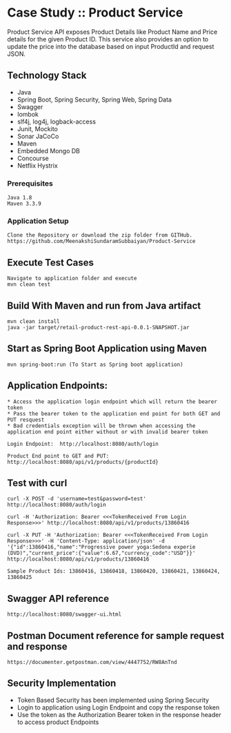 # Case Study :: Product Service

Product Service API exposes Product Details like Product Name and Price details for the given Product ID. This service also provides an option to update
the price into the database based on input ProductId and request JSON.

## Technology Stack

* Java
* Spring Boot, Spring Security, Spring Web, Spring Data
* Swagger
* lombok
* slf4j, log4j, logback-access
* Junit, Mockito
* Sonar JaCoCo
* Maven
* Embedded Mongo DB
* Concourse
* Netflix Hystrix 
 
### Prerequisites

```
Java 1.8
Maven 3.3.9
```

### Application Setup

```
Clone the Repository or download the zip folder from GITHub. https://github.com/MeenakshiSundaramSubbaiyan/Product-Service
```

## Execute Test Cases

```
Navigate to application folder and execute 
mvn clean test
```

## Build With Maven and run from Java artifact

```
mvn clean install
java -jar target/retail-product-rest-api-0.0.1-SNAPSHOT.jar
```

## Start as Spring Boot Application using Maven

```
mvn spring-boot:run (To Start as Spring boot application)
```

## Application Endpoints:

```
* Access the application login endpoint which will return the bearer token
* Pass the bearer token to the application end point for both GET and PUT resquest
* Bad credentials exception will be thrown when accessing the application end point either without or with invalid bearer token

Login Endpoint:  http://localhost:8080/auth/login

Product End point to GET and PUT: http://localhost:8080/api/v1/products/{productId}
```

## Test with curl

```
curl -X POST -d 'username=test&password=test' http://localhost:8080/auth/login

curl -H 'Authorization: Bearer <<<TokenReceived From Login Response>>>' http://localhost:8080/api/v1/products/13860416

curl -X PUT -H 'Authorization: Bearer <<<TokenReceived From Login Response>>>' -H 'Content-Type: application/json' -d '{"id":13860416,"name":"Progressive power yoga:Sedona experie (DVD)","current_price":{"value":6.67,"currency_code":"USD"}}' http://localhost:8080/api/v1/products/13860416

Sample Product Ids: 13860416, 13860418, 13860420, 13860421, 13860424, 13860425
```

## Swagger API reference
```
http://localhost:8080/swagger-ui.html
```

## Postman Document reference for sample request and response
```
https://documenter.getpostman.com/view/4447752/RW8AnTnd
```

## Security Implementation

* Token Based Security has been implemented using Spring Security
* Login to application using Login Endpoint and copy the response token
* Use the token as the Authorization Bearer token in the response header to access product Endpoints


